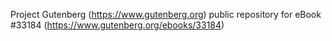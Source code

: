 Project Gutenberg (https://www.gutenberg.org) public repository for eBook #33184 (https://www.gutenberg.org/ebooks/33184)
